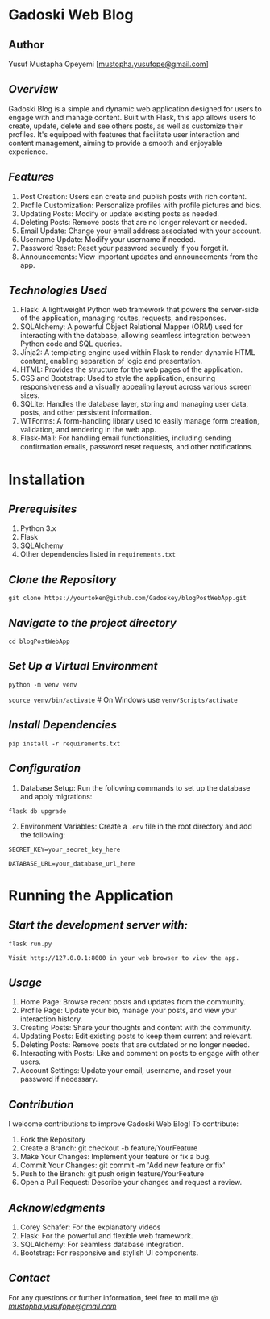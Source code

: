 # **Gadoski Web Blog**

## **Author**

Yusuf Mustapha Opeyemi [mustopha.yusufope@gmail.com]

## ***Overview***

Gadoski Blog is a simple and dynamic web application designed for users to engage with and manage content. Built with Flask, this app allows users to create, update, delete and see others posts, as well as customize their profiles. It's equipped with features that facilitate user interaction and content management, aiming to provide a smooth and enjoyable experience.

## ***Features***

1. Post Creation: Users can create and publish posts with rich content.
2. Profile Customization: Personalize profiles with profile pictures and bios.
3. Updating Posts: Modify or update existing posts as needed.
4. Deleting Posts: Remove posts that are no longer relevant or needed.
5. Email Update: Change your email address associated with your account.
6. Username Update: Modify your username if needed.
7. Password Reset: Reset your password securely if you forget it.
8. Announcements: View important updates and announcements from the app.


## ***Technologies Used***

1. Flask: A lightweight Python web framework that powers the server-side of the application, managing routes, requests, and responses.
2. SQLAlchemy: A powerful Object Relational Mapper (ORM) used for interacting with the database, allowing seamless integration between Python code and SQL queries.
3. Jinja2: A templating engine used within Flask to render dynamic HTML content, enabling separation of logic and presentation.
4. HTML: Provides the structure for the web pages of the application.
5. CSS and Bootstrap: Used to style the application, ensuring responsiveness and a visually appealing layout across various screen sizes.
6. SQLite: Handles the database layer, storing and managing user data, posts, and other persistent information.
7. WTForms: A form-handling library used to easily manage form creation, validation, and rendering in the web app.
8. Flask-Mail: For handling email functionalities, including sending confirmation emails, password reset requests, and other notifications.

# **Installation**

## ***Prerequisites***

1. Python 3.x
2. Flask
3. SQLAlchemy
4. Other dependencies listed in `requirements.txt`

## ***Clone the Repository***

`git clone https://yourtoken@github.com/Gadoskey/blogPostWebApp.git`

## ***Navigate to the project directory***

`cd blogPostWebApp`

## ***Set Up a Virtual Environment***

`python -m venv venv`

`source venv/bin/activate`  # On Windows use `venv/Scripts/activate`

## ***Install Dependencies***

`pip install -r requirements.txt`

## ***Configuration***
1. Database Setup: Run the following commands to set up the database and apply migrations:

`flask db upgrade`

2. Environment Variables: Create a `.env` file in the root directory and add the following:

`SECRET_KEY=your_secret_key_here`

`DATABASE_URL=your_database_url_here`

# **Running the Application**

## ***Start the development server with:***

`flask run.py`

`Visit http://127.0.0.1:8000 in your web browser to view the app.`

## ***Usage***

1. Home Page: Browse recent posts and updates from the community.
2. Profile Page: Update your bio, manage your posts, and view your interaction history.
3. Creating Posts: Share your thoughts and content with the community.
4. Updating Posts: Edit existing posts to keep them current and relevant.
5. Deleting Posts: Remove posts that are outdated or no longer needed.
6. Interacting with Posts: Like and comment on posts to engage with other users.
7. Account Settings: Update your email, username, and reset your password if necessary.

## ***Contribution***

I welcome contributions to improve Gadoski Web Blog! To contribute:

1. Fork the Repository
2. Create a Branch: git checkout -b feature/YourFeature
3. Make Your Changes: Implement your feature or fix a bug.
4. Commit Your Changes: git commit -m 'Add new feature or fix'
5. Push to the Branch: git push origin feature/YourFeature
6. Open a Pull Request: Describe your changes and request a review.

## ***Acknowledgments***

1. Corey Schafer: For the explanatory videos
2. Flask: For the powerful and flexible web framework.
3. SQLAlchemy: For seamless database integration.
4. Bootstrap: For responsive and stylish UI components.

## ***Contact***

For any questions or further information, feel free to mail me @ *mustopha.yusufope@gmail.com*